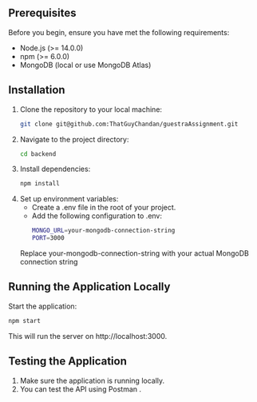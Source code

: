 ## Prerequisites
Before you begin, ensure you have met the following requirements:
- Node.js (>= 14.0.0)
- npm (>= 6.0.0)
- MongoDB (local or use MongoDB Atlas)

## Installation
1. Clone the repository to your local machine:
   ```bash
   git clone git@github.com:ThatGuyChandan/guestraAssignment.git
2. Navigate to the project directory:
   ```bash
   cd backend
   ```
3. Install dependencies:
   ```bash
   npm install
   ```
4. Set up environment variables:
   - Create a .env file in the root of your project.
   - Add the following configuration to .env:
     ```bash
     MONGO_URL=your-mongodb-connection-string
     PORT=3000
     ```
   Replace your-mongodb-connection-string with your actual MongoDB connection string

## Running the Application Locally
Start the application:
  ```bash
  npm start
  ```
This will run the server on http://localhost:3000.

## Testing the Application
1. Make sure the application is running locally.
2. You can test the API using Postman .
